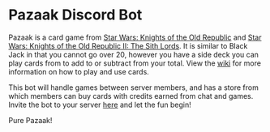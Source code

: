 # Pazaak Discord Bot

Pazaak is a card game from [Star Wars: Knights of the Old Republic](https://starwars.fandom.com/wiki/Star_Wars:_Knights_of_the_Old_Republic) and [Star Wars: Knights of 
the Old Republic II: The Sith Lords](https://starwars.fandom.com/wiki/Star_Wars:_Knights_of_the_Old_Republic_II:_The_Sith_Lords). It is similar to Black Jack in that you 
cannot go over 20, however you have a side deck you can play cards from to add to or subtract from your total. View the [wiki](https://starwars.fandom.com/wiki/Pazaak/Legends) 
for more information on how to play and use cards.

This bot will handle games between server members, and has a store from which members can buy cards with credits earned from chat and games. Invite the bot to your server 
[here](https://discord.com/oauth2/authorize?client_id=854109462973120513&permissions=2416966768&scope=guilds%20bot%20applications.commands) and let the fun begin! 

Pure Pazaak!
